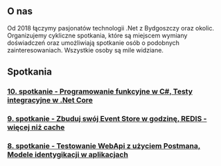 ## O nas

Od 2018 łączymy pasjonatów technologii .Net z Bydgoszczy oraz okolic. Organizujemy cykliczne spotkania, które są miejscem wymiany doświadczeń oraz umożliwiają spotkanie osób o podobnych zainteresowaniach. Wszystkie osoby są mile widziane.

## Spotkania

### [10. spotkanie - Programowanie funkcyjne w C#, Testy integracyjne w .Net Core](./2020/11/27/10-spotkanie-bug-net.md)

### [9. spotkanie - Zbuduj swój Event Store w godzinę, REDIS - więcej niż cache](./2020/10/20/9-spotkanie-bug-net.md)

### [8. spotkanie - Testowanie WebApi z użyciem Postmana,  Modele identygikacji w aplikacjach](./2020/2/21/8-spotkanie-bug-net.md)
